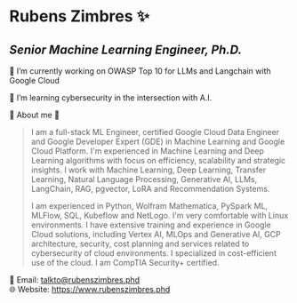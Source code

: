 # Rubens Zimbres ✨

## _Senior Machine Learning Engineer, Ph.D._

 🔭 I’m currently working on OWASP Top 10 for LLMs and Langchain with Google Cloud

 🚀 I’m learning cybersecurity in the intersection with A.I.

 👾 About me 👾
> I am a full-stack ML Engineer, certified Google Cloud Data Engineer and Google Developer Expert
> (GDE) in Machine Learning and Google Cloud Platform. I'm experienced in Machine Learning and
> Deep Learning algorithms with focus on efficiency, scalability and strategic insights. I work with
> Machine Learning, Deep Learning, Transfer Learning, Natural Language Processing, Generative
> AI, LLMs, LangChain, RAG, pgvector, LoRA and Recommendation Systems.
>    
> I am experienced in Python, Wolfram Mathematica, PySpark ML, MLFlow, SQL, Kubeflow and
> NetLogo. I'm very comfortable with Linux environments. I have extensive training and experience
> in Google Cloud solutions, including Vertex AI, MLOps and Generative AI, GCP architecture,
> security, cost planning and services related to cybersecurity of cloud environments. I specialized
> in cost-efficient use of the cloud. I am CompTIA Security+ certified.
  
📧 Email: talkto@rubenszimbres.phd  
🌐 Website: https://www.rubenszimbres.phd
